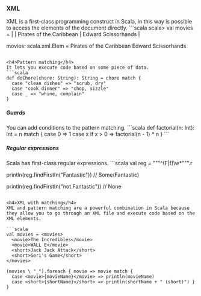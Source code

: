<h3>XML</h3>
XML is a first-class programming construct in Scala, in this way is possible to access the elements of the document directly.
```scala
scala> val movies =
  | <movies>
  |     <movie genre="action">Pirates of the Caribbean</movie>
  |     <movie genre="fairytale">Edward Scissorhands</movie>
  | </movies>

movies: scala.xml.Elem =
  <movies>
       <movie genre="action">Pirates of the Caribbean</movie>
       <movie genre="fairytale">Edward Scissorhands</movie>
  </movies>
```

<h4>Pattern matching</h4>
It lets you execute code based on some piece of data.
```scala
def doChore(chore: String): String = chore match {
  case "clean dishes" => "scrub, dry"
  case "cook dinner" => "chop, sizzle"
  case _ => "whine, complain"
}
```

<h5>Guards</h5>
You can add conditions to the pattern matching.
```scala
def factorial(n: Int): Int = n match {
  case 0 => 1
  case x if x > 0 => factorial(n - 1) * n
}
```

<h5>Regular expressions</h5>
Scala has first-class regular expressions.
```scala
val reg = """^(F|f)\w*""".r

println(reg.findFirstIn("Fantastic"))
// Some(Fantastic)

println(reg.findFirstIn("not Fantastic"))
// None
```

<h4>XML with matching</h4>
XML and pattern matching are a powerful combination in Scala because they allow you to go through an XML file and execute code based on the XML elements.

```scala
val movies = <movies>
  <movie>The Incredibles</movie>
  <movie>WALL E</movie>
  <short>Jack Jack Attack</short>
  <short>Geri's Game</short>
</movies>

(movies \ "_").foreach { movie => movie match {
  case <movie>{movieName}</movie> => println(movieName)
  case <short>{shortName}</short> => println(shortName + " (short)") }
}
```
